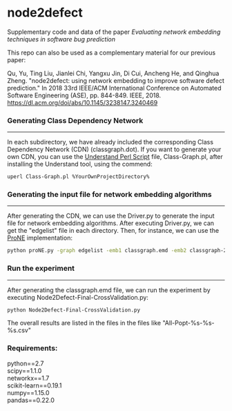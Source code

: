 # node2defect
Supplementary code and data of the paper *Evaluating network embedding techniques in software bug prediction*

This repo can also be used as a complementary material for our previous paper:

Qu, Yu, Ting Liu, Jianlei Chi, Yangxu Jin, Di Cui, Ancheng He, and Qinghua Zheng. "node2defect: using network embedding to improve software defect prediction." In 2018 33rd IEEE/ACM International Conference on Automated Software Engineering (ASE), pp. 844-849. IEEE, 2018. https://dl.acm.org/doi/abs/10.1145/3238147.3240469

### Generating Class Dependency Network
---
In each subdirectory, we have already included the corresponding Class Dependency Network (CDN) (classgraph.dot). If you want to generate your own CDN, you can use the [Understand Perl Script](https://www.scitools.com/documents/manuals/pdf/understand_api.pdf) file, Class-Graph.pl, after installing the Understand tool, using the commend:
```bash
uperl Class-Graph.pl %YourOwnProjectDirectory%
```
### Generating the input file for network embedding algorithms
---
After generating the CDN, we can use the Driver.py to generate the input file for network embedding algorithms. After executing Driver.py, we can get the "edgelist" file in each directory. Then, for instance, we can use the [ProNE](https://github.com/THUDM/ProNE) implementation:
```bash
python proNE.py -graph edgelist -emb1 classgraph.emd -emb2 classgraph-2.emd -dimension 32 -step 10 -theta 0.5 -mu 0.2
```
### Run the experiment
---
After generating the classgraph.emd file, we can run the experiment by executing Node2Defect-Final-CrossValidation.py:
```bash
python Node2Defect-Final-CrossValidation.py
```
The overall results are listed in the files in the files like "All-Popt-%s-%s-%s.csv"
### Requirements:  
python==2.7  
scipy==1.1.0  
networkx==1.7  
scikit-learn==0.19.1  
numpy==1.15.0  
pandas==0.22.0  
